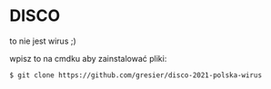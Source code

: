 # DISCO
to nie jest wirus ;)


wpisz to na cmdku aby zainstalować pliki:
```git
$ git clone https://github.com/gresier/disco-2021-polska-wirus
```
